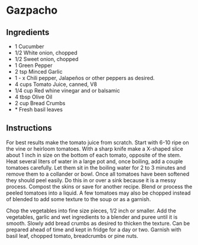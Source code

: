 # Gazpacho

## Ingredients

- 1         Cucumber
- 1/2        White onion, chopped
- 1/2        Sweet onion, chopped
- 1         Green Pepper
- 2 tsp     Minced Garlic
- 1 - x     Chili pepper, Jalapeños or other peppers as desired.
- 4 cups    Tomato Juice, canned, V8
- 1/4 cup   Red whine vinegar and or balsamic
- 4 tbsp    Olive Oil
- 2 cup     Bread Crumbs
- \*        Fresh basil leaves

## Instructions

For best results make the tomato juice from scratch. Start with 6-10 ripe on the vine or heirloom tomatoes. With a sharp knife make a X-shaped slice about 1 inch in size on the bottom of each tomato, opposite of the stem. Heat several liters of water in a large pot and, once boiling, add a couple tomatoes carefully. Let them sit in the boiling water for 2 to 3 minutes and remove them to a collander or bowl. Once all tomatoes have been softened they should peel easily. Do this in or over a sink because it is a messy process. Compost the skins or save for another recipe. Blend or process the peeled tomatoes into a liquid. A few tomatoes may also be chopped instead of blended to add some texture to the soup or as a garnish.

Chop the vegetables into fine size pieces, 1/2 inch or smaller. Add the vegetables, garlic and wet ingredients to a blender and puree until it is smooth. Slowly add bread crumbs as desired to thicken the texture. Can be prepared ahead of time and kept in fridge for a day or two. Garnish with basil leaf, chopped tomato, breadcrumbs or pine nuts.
